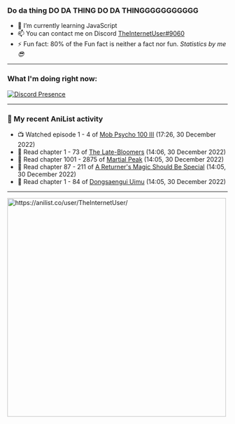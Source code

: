 ### Do da thing DO DA THING DO DA THINGGGGGGGGGGG

- 🌱 I’m currently learning JavaScript
- 📫 You can contact me on Discord [TheInternetUser#9060](https://discord.com/users/534117072796385300)
- ⚡ Fun fact: 80% of the Fun fact is neither a fact nor fun. _Statistics by me 😎_
<hr>
 
### What I'm doing right now:
[![Discord Presence](https://lanyard.cnrad.dev/api/534117072796385300)](https://discord.com/users/534117072796385300)
<hr>
  
### 🌸 My recent AniList activity

<!-- ANILIST_ACTIVITY:start -->

-   📺 Watched episode 1 - 4 of [Mob Psycho 100 III](https://anilist.co/anime/140439) (17:26, 30 December 2022)
-   📖 Read chapter 1 - 73 of [The Late-Bloomers](https://anilist.co/manga/143608) (14:06, 30 December 2022)
-   📖 Read chapter 1001 - 2875 of [Martial Peak](https://anilist.co/manga/104494) (14:05, 30 December 2022)
-   📖 Read chapter 87 - 211 of [A Returner's Magic Should Be Special](https://anilist.co/manga/105393) (14:05, 30 December 2022)
-   📖 Read chapter 1 - 84 of [Dongsaengui Uimu](https://anilist.co/manga/128768) (14:05, 30 December 2022)

<!-- ANILIST_ACTIVITY:end -->
<hr>

<img width="500" alt="https://anilist.co/user/TheInternetUser/" src="https://img.anili.st/User/929966"/>
